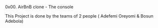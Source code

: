 0x00. AirBnB clone - The console


This Project is done by the teams of 2 people ( Adefemi Oreyomi & Bosun Adebola)
